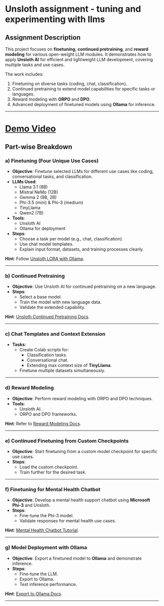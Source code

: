 # Unsloth assignment - tuning and experimenting with llms

## **Assignment Description**

This project focuses on **finetuning**, **continued pretraining**, and **reward modeling** for various open-weight LLM modules. It demonstrates how to apply **Unsloth AI** for efficient and lightweight LLM development, covering multiple tasks and use cases.

The work includes:
1. Finetuning on diverse tasks (coding, chat, classification).
2. Continued pretraining to extend model capabilities for specific tasks or languages.
3. Reward modeling with **ORPO** and **DPO**.
4. Advanced deployment of finetuned models using **Ollama** for inference.

---
# [Demo Video](https://drive.google.com/file/d/1qCJk81bQrW-laMhBCh0AMToRJt3z9pSc/view?usp=sharing)


## **Part-wise Breakdown**

### **a) Finetuning (Four Unique Use Cases)**
- **Objective**: Finetune selected LLMs for different use cases like coding, conversational tasks, and classification.
- **LLMs Used**:
   - Llama 3.1 (8B)
   - Mistral NeMo (12B)
   - Gemma 2 (9B, 2B)
   - Phi-3.5 (mini) & Phi-3 (medium)
   - TinyLlama
   - Qwen2 (7B)
- **Tools**:
   - Unsloth AI
   - Ollama for deployment
- **Steps**:
   - Choose a task per model (e.g., chat, classification).
   - Use chat model templates.
   - Explain input format, datasets, and training processes clearly.

**Hint**: Follow [Unsloth LORA with Ollama](https://sarinsuriyakoon.medium.com/unsloth-lora-with-ollama-lightweight-solution-to-full-cycle-llm-development-edadb6d9e0f0).

---

### **b) Continued Pretraining**
- **Objective**: Use Unsloth AI for continued pretraining on a new language.
- **Steps**:
   - Select a base model.
   - Train the model with new language data.
   - Validate the extended capability.

**Hint**: [Unsloth Continued Pretraining Docs](https://docs.unsloth.ai/basics/continued-pretraining).

---

### **c) Chat Templates and Context Extension**
- **Tasks**:
   - Create Colab scripts for:
     - Classification tasks.
     - Conversational chat.
     - Extending max context size of **TinyLlama**.
   - Finetune multiple datasets simultaneously.

---

### **d) Reward Modeling**
- **Objective**: Perform reward modeling with ORPO and DPO techniques.
- **Tools**:
   - Unsloth AI.
   - ORPO and DPO frameworks.

**Hint**: Refer to [Reward Modeling Docs](https://docs.unsloth.ai/basics/reward-modelling-dpo-and-orpo).

---

### **e) Continued Finetuning from Custom Checkpoints**
- **Objective**: Start finetuning from a custom model checkpoint for specific use cases.
- **Steps**:
   - Load the custom checkpoint.
   - Train further for the desired task.

---

### **f) Finetuning for Mental Health Chatbot**
- **Objective**: Develop a mental health support chatbot using **Microsoft Phi-3** and Unsloth.
- **Steps**:
   - Fine-tune the Phi-3 model.
   - Validate responses for mental health use cases.

**Hint**: [Mental Health Chatbot Tutorial](https://medium.com/@mauryaanoop3/fine-tuning-microsoft-phi3-with-unsloth-for-mental-health-chatbot-development-ddea4e0c46e7).

---

### **g) Model Deployment with Ollama**
- **Objective**: Export a finetuned model to **Ollama** and demonstrate inference.
- **Steps**:
   - Fine-tune the LLM.
   - Export to Ollama.
   - Test inference performance.

**Hint**: [Export to Ollama Docs](https://docs.unsloth.ai/tutorials/how-to-finetune-llama-3-and-export-to-ollama).

---
